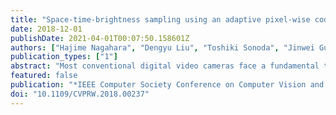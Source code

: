```yaml
---
title: "Space-time-brightness sampling using an adaptive pixel-wise coded exposure"
date: 2018-12-01
publishDate: 2021-04-01T00:07:50.158601Z
authors: ["Hajime Nagahara", "Dengyu Liu", "Toshiki Sonoda", "Jinwei Gu"]
publication_types: ["1"]
abstract: "Most conventional digital video cameras face a fundamental trade-off between spatial resolution, temporal resolution and dynamic range (i.e., brightness resolution) because of a limited bandwidth for data transmission. A few recent studies have shown that with non-uniform space-time sampling, such as that implemented with pixel-wise coded exposure, one can go beyond this trade-off and achieve high efficiency for scene capture. However, in these studies, the sampling schemes were pre-defined and independent of the target scene content. In this paper, we propose an adaptive space-time-brightness sampling method to further improve the efficiency of video capture. The proposed method adaptively updates a pixel-wise coded exposure pattern using the information analyzed from previously captured frames. We built a prototype camera that enables adaptive coding of patterns online to show the feasibility of the proposed adaptive coded exposure method. Simulation and experimental results show that the adaptive space-time-brightness sampling scheme achieves more accurate video reconstruction results and high dynamic range with less computational cost, than previous method. To the best of our knowledge, our prototype is the first implementation of an adaptive pixel-wise coded exposure camera."
featured: false
publication: "*IEEE Computer Society Conference on Computer Vision and Pattern Recognition Workshops*"
doi: "10.1109/CVPRW.2018.00237"
---
```


